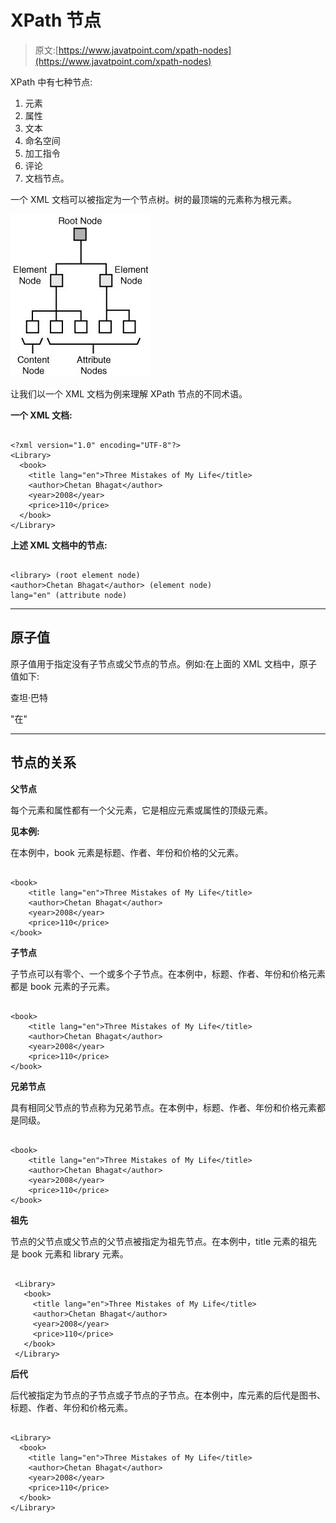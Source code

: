 # XPath 节点

> 原文:[https://www.javatpoint.com/xpath-nodes](https://www.javatpoint.com/xpath-nodes)

XPath 中有七种节点:

1.  元素
2.  属性
3.  文本
4.  命名空间
5.  加工指令
6.  评论
7.  文档节点。

一个 XML 文档可以被指定为一个节点树。树的最顶端的元素称为根元素。

![Xpath Nodes 1](img/6459f082a3bae6a760428f3a6cefb5ba.png)

让我们以一个 XML 文档为例来理解 XPath 节点的不同术语。

**一个 XML 文档:**

```

<?xml version="1.0" encoding="UTF-8"?>
<Library>
  <book>
    <title lang="en">Three Mistakes of My Life</title>
    <author>Chetan Bhagat</author>
    <year>2008</year>
    <price>110</price>
  </book>
</Library>

```

**上述 XML 文档中的节点:**

```

<library> (root element node)
<author>Chetan Bhagat</author> (element node)
lang="en" (attribute node) 

```

* * *

## 原子值

原子值用于指定没有子节点或父节点的节点。例如:在上面的 XML 文档中，原子值如下:

查坦·巴特

"在"

* * *

## 节点的关系

**父节点**

每个元素和属性都有一个父元素，它是相应元素或属性的顶级元素。

**见本例:**

在本例中，book 元素是标题、作者、年份和价格的父元素。

```

<book>
    <title lang="en">Three Mistakes of My Life</title>
    <author>Chetan Bhagat</author>
    <year>2008</year>
    <price>110</price>
</book>

```

**子节点**

子节点可以有零个、一个或多个子节点。在本例中，标题、作者、年份和价格元素都是 book 元素的子元素。

```

<book>
    <title lang="en">Three Mistakes of My Life</title>
    <author>Chetan Bhagat</author>
    <year>2008</year>
    <price>110</price>
</book>

```

**兄弟节点**

具有相同父节点的节点称为兄弟节点。在本例中，标题、作者、年份和价格元素都是同级。

```

<book>
    <title lang="en">Three Mistakes of My Life</title>
    <author>Chetan Bhagat</author>
    <year>2008</year>
    <price>110</price>
</book>

```

**祖先**

节点的父节点或父节点的父节点被指定为祖先节点。在本例中，title 元素的祖先是 book 元素和 library 元素。

```

 <Library>
   <book>
     <title lang="en">Three Mistakes of My Life</title>
     <author>Chetan Bhagat</author>
     <year>2008</year>
     <price>110</price>
   </book>
 </Library>

```

**后代**

后代被指定为节点的子节点或子节点的子节点。在本例中，库元素的后代是图书、标题、作者、年份和价格元素。

```

<Library>
  <book>
    <title lang="en">Three Mistakes of My Life</title>
    <author>Chetan Bhagat</author>
    <year>2008</year>
    <price>110</price>
  </book>
</Library>

```